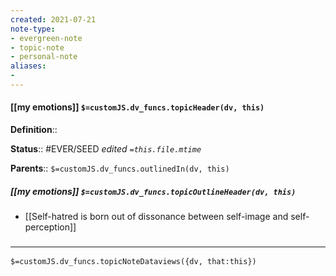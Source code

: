 ```yaml
---
created: 2021-07-21
note-type: 
- evergreen-note
- topic-note
- personal-note
aliases:
- 
---
```

 
#### [[my emotions]] `$=customJS.dv_funcs.topicHeader(dv, this)`



**Definition**::

**Status**::  #EVER/SEED 
*edited `=this.file.mtime`*

**Parents**:: 
`$=customJS.dv_funcs.outlinedIn(dv, this)`

##### [[my emotions]] `$=customJS.dv_funcs.topicOutlineHeader(dv, this)`
- [[Self-hatred is born out of dissonance between self-image and self-perception]]

### <hr class="dataviews"/>

`$=customJS.dv_funcs.topicNoteDataviews({dv, that:this})`


